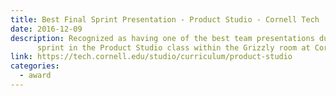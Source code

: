```yaml
---
title: Best Final Sprint Presentation - Product Studio - Cornell Tech
date: 2016-12-09
description: Recognized as having one of the best team presentations during the final
      sprint in the Product Studio class within the Grizzly room at Cornell Tech.
link: https://tech.cornell.edu/studio/curriculum/product-studio
categories:
  - award
---
```


